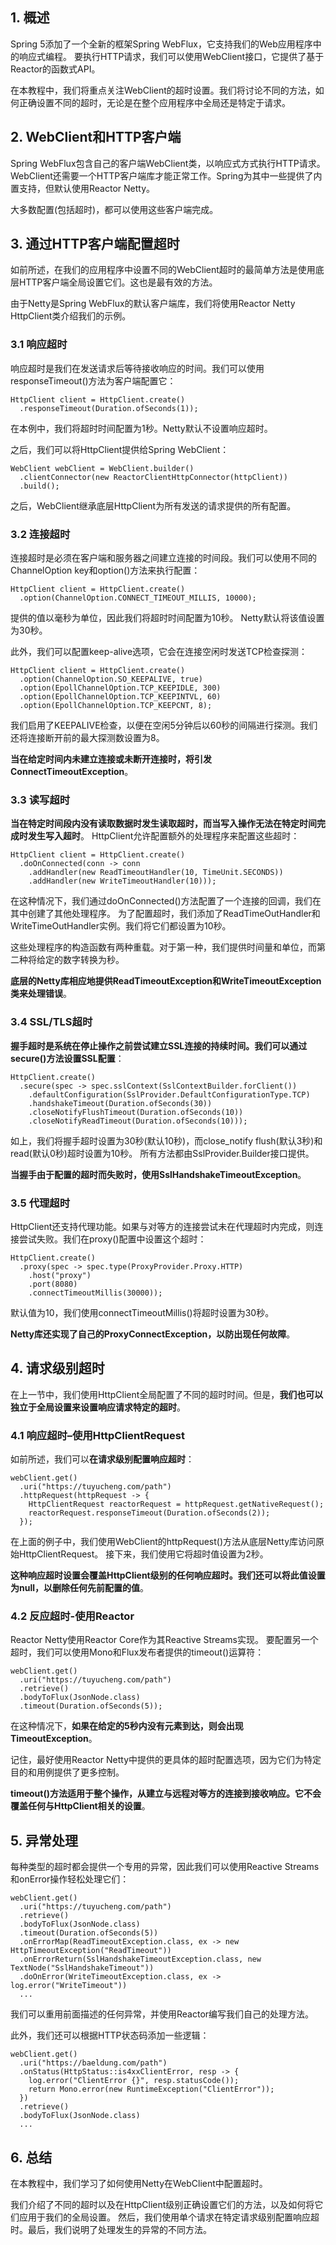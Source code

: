 ## 1. 概述

Spring 5添加了一个全新的框架Spring WebFlux，它支持我们的Web应用程序中的响应式编程。
要执行HTTP请求，我们可以使用WebClient接口，它提供了基于Reactor的函数式API。

在本教程中，我们将重点关注WebClient的超时设置。我们将讨论不同的方法，如何正确设置不同的超时，无论是在整个应用程序中全局还是特定于请求。

## 2. WebClient和HTTP客户端

Spring WebFlux包含自己的客户端WebClient类，以响应式方式执行HTTP请求。
WebClient还需要一个HTTP客户端库才能正常工作。Spring为其中一些提供了内置支持，但默认使用Reactor Netty。

大多数配置(包括超时)，都可以使用这些客户端完成。

## 3. 通过HTTP客户端配置超时

如前所述，在我们的应用程序中设置不同的WebClient超时的最简单方法是使用底层HTTP客户端全局设置它们。这也是最有效的方法。

由于Netty是Spring WebFlux的默认客户端库，我们将使用Reactor Netty HttpClient类介绍我们的示例。

### 3.1 响应超时

响应超时是我们在发送请求后等待接收响应的时间。我们可以使用responseTimeout()方法为客户端配置它：

```text
HttpClient client = HttpClient.create()
  .responseTimeout(Duration.ofSeconds(1)); 
```

在本例中，我们将超时时间配置为1秒。Netty默认不设置响应超时。

之后，我们可以将HttpClient提供给Spring WebClient：

```text
WebClient webClient = WebClient.builder()
  .clientConnector(new ReactorClientHttpConnector(httpClient))
  .build();
```

之后，WebClient继承底层HttpClient为所有发送的请求提供的所有配置。

### 3.2 连接超时

连接超时是必须在客户端和服务器之间建立连接的时间段。我们可以使用不同的ChannelOption key和option()方法来执行配置：

```text
HttpClient client = HttpClient.create()
  .option(ChannelOption.CONNECT_TIMEOUT_MILLIS, 10000);
```

提供的值以毫秒为单位，因此我们将超时时间配置为10秒。 Netty默认将该值设置为30秒。

此外，我们可以配置keep-alive选项，它会在连接空闲时发送TCP检查探测：

```text
HttpClient client = HttpClient.create()
  .option(ChannelOption.SO_KEEPALIVE, true)
  .option(EpollChannelOption.TCP_KEEPIDLE, 300)
  .option(EpollChannelOption.TCP_KEEPINTVL, 60)
  .option(EpollChannelOption.TCP_KEEPCNT, 8);
```

我们启用了KEEPALIVE检查，以便在空闲5分钟后以60秒的间隔进行探测。我们还将连接断开前的最大探测数设置为8。

**当在给定时间内未建立连接或未断开连接时，将引发ConnectTimeoutException**。

### 3.3 读写超时

**当在特定时间段内没有读取数据时发生读取超时，而当写入操作无法在特定时间完成时发生写入超时**。
HttpClient允许配置额外的处理程序来配置这些超时：

```text
HttpClient client = HttpClient.create()
  .doOnConnected(conn -> conn
    .addHandler(new ReadTimeoutHandler(10, TimeUnit.SECONDS))
    .addHandler(new WriteTimeoutHandler(10)));
```

在这种情况下，我们通过doOnConnected()方法配置了一个连接的回调，我们在其中创建了其他处理程序。
为了配置超时，我们添加了ReadTimeOutHandler和WriteTimeOutHandler实例。我们将它们都设置为10秒。

这些处理程序的构造函数有两种重载。对于第一种，我们提供时间量和单位，而第二种将给定的数字转换为秒。

**底层的Netty库相应地提供ReadTimeoutException和WriteTimeoutException类来处理错误**。

### 3.4 SSL/TLS超时

**握手超时是系统在停止操作之前尝试建立SSL连接的持续时间。我们可以通过secure()方法设置SSL配置**：

```text
HttpClient.create()
  .secure(spec -> spec.sslContext(SslContextBuilder.forClient())
    .defaultConfiguration(SslProvider.DefaultConfigurationType.TCP)
    .handshakeTimeout(Duration.ofSeconds(30))
    .closeNotifyFlushTimeout(Duration.ofSeconds(10))
    .closeNotifyReadTimeout(Duration.ofSeconds(10)));
```

如上，我们将握手超时设置为30秒(默认10秒)，而close_notify flush(默认3秒)和read(默认0秒)超时设置为10秒。
所有方法都由SslProvider.Builder接口提供。

**当握手由于配置的超时而失败时，使用SslHandshakeTimeoutException**。

### 3.5 代理超时

HttpClient还支持代理功能。如果与对等方的连接尝试未在代理超时内完成，则连接尝试失败。我们在proxy()配置中设置这个超时：

```text
HttpClient.create()
  .proxy(spec -> spec.type(ProxyProvider.Proxy.HTTP)
    .host("proxy")
    .port(8080)
    .connectTimeoutMillis(30000));
```

默认值为10，我们使用connectTimeoutMillis()将超时设置为30秒。

**Netty库还实现了自己的ProxyConnectException，以防出现任何故障**。

## 4. 请求级别超时

在上一节中，我们使用HttpClient全局配置了不同的超时时间。但是，**我们也可以独立于全局设置来设置响应请求特定的超时**。

### 4.1 响应超时–使用HttpClientRequest

如前所述，我们可以**在请求级别配置响应超时**：

```text
webClient.get()
  .uri("https://tuyucheng.com/path")
  .httpRequest(httpRequest -> {
    HttpClientRequest reactorRequest = httpRequest.getNativeRequest();
    reactorRequest.responseTimeout(Duration.ofSeconds(2));
  });
```

在上面的例子中，我们使用WebClient的httpRequest()方法从底层Netty库访问原始HttpClientRequest。
接下来，我们使用它将超时值设置为2秒。

**这种响应超时设置会覆盖HttpClient级别的任何响应超时。我们还可以将此值设置为null，以删除任何先前配置的值**。

### 4.2 反应超时-使用Reactor

Reactor Netty使用Reactor Core作为其Reactive Streams实现。
要配置另一个超时，我们可以使用Mono和Flux发布者提供的timeout()运算符：

```text
webClient.get()
  .uri("https://tuyucheng.com/path")
  .retrieve()
  .bodyToFlux(JsonNode.class)
  .timeout(Duration.ofSeconds(5));
```

在这种情况下，**如果在给定的5秒内没有元素到达，则会出现TimeoutException**。

记住，最好使用Reactor Netty中提供的更具体的超时配置选项，因为它们为特定目的和用例提供了更多控制。

**timeout()方法适用于整个操作，从建立与远程对等方的连接到接收响应。它不会覆盖任何与HttpClient相关的设置**。

## 5. 异常处理

每种类型的超时都会提供一个专用的异常，因此我们可以使用Reactive Streams和onError操作轻松处理它们：

```text
webClient.get()
  .uri("https://tuyucheng.com/path")
  .retrieve()
  .bodyToFlux(JsonNode.class)
  .timeout(Duration.ofSeconds(5))
  .onErrorMap(ReadTimeoutException.class, ex -> new HttpTimeoutException("ReadTimeout"))
  .onErrorReturn(SslHandshakeTimeoutException.class, new TextNode("SslHandshakeTimeout"))
  .doOnError(WriteTimeoutException.class, ex -> log.error("WriteTimeout"))
  ...
```

我们可以重用前面描述的任何异常，并使用Reactor编写我们自己的处理方法。

此外，我们还可以根据HTTP状态码添加一些逻辑：

```text
webClient.get()
  .uri("https://baeldung.com/path")
  .onStatus(HttpStatus::is4xxClientError, resp -> {
    log.error("ClientError {}", resp.statusCode());
    return Mono.error(new RuntimeException("ClientError"));
  })
  .retrieve()
  .bodyToFlux(JsonNode.class)
  ...
```

## 6. 总结

在本教程中，我们学习了如何使用Netty在WebClient中配置超时。

我们介绍了不同的超时以及在HttpClient级别正确设置它们的方法，以及如何将它们应用于我们的全局设置。
然后，我们使用单个请求在特定请求级别配置响应超时。最后，我们说明了处理发生的异常的不同方法。